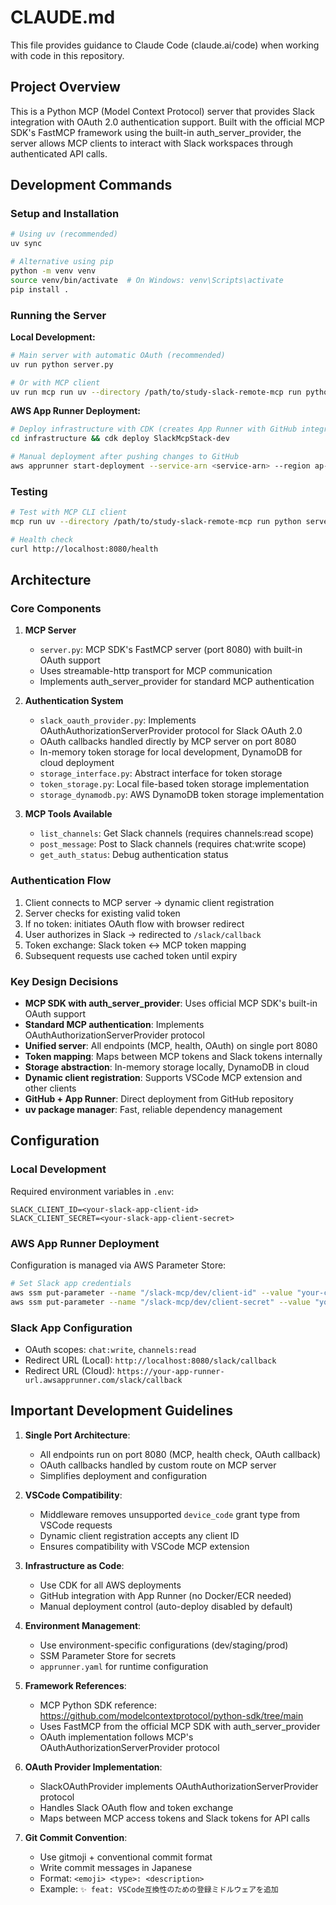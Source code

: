 # CLAUDE.md

This file provides guidance to Claude Code (claude.ai/code) when working with code in this repository.

## Project Overview

This is a Python MCP (Model Context Protocol) server that provides Slack integration with OAuth 2.0 authentication support. Built with the official MCP SDK's FastMCP framework using the built-in auth_server_provider, the server allows MCP clients to interact with Slack workspaces through authenticated API calls.

## Development Commands

### Setup and Installation
```bash
# Using uv (recommended)
uv sync

# Alternative using pip
python -m venv venv
source venv/bin/activate  # On Windows: venv\Scripts\activate
pip install .
```

### Running the Server

**Local Development:**
```bash
# Main server with automatic OAuth (recommended)
uv run python server.py

# Or with MCP client
uv run mcp run uv --directory /path/to/study-slack-remote-mcp run python server.py
```

**AWS App Runner Deployment:**
```bash
# Deploy infrastructure with CDK (creates App Runner with GitHub integration)
cd infrastructure && cdk deploy SlackMcpStack-dev

# Manual deployment after pushing changes to GitHub
aws apprunner start-deployment --service-arn <service-arn> --region ap-northeast-1
```

### Testing
```bash
# Test with MCP CLI client
mcp run uv --directory /path/to/study-slack-remote-mcp run python server.py

# Health check
curl http://localhost:8080/health
```

## Architecture

### Core Components

1. **MCP Server**
   - `server.py`: MCP SDK's FastMCP server (port 8080) with built-in OAuth support
   - Uses streamable-http transport for MCP communication
   - Implements auth_server_provider for standard MCP authentication

2. **Authentication System**
   - `slack_oauth_provider.py`: Implements OAuthAuthorizationServerProvider protocol for Slack OAuth 2.0
   - OAuth callbacks handled directly by MCP server on port 8080
   - In-memory token storage for local development, DynamoDB for cloud deployment
   - `storage_interface.py`: Abstract interface for token storage
   - `token_storage.py`: Local file-based token storage implementation
   - `storage_dynamodb.py`: AWS DynamoDB token storage implementation

3. **MCP Tools Available**
   - `list_channels`: Get Slack channels (requires channels:read scope)
   - `post_message`: Post to Slack channels (requires chat:write scope)
   - `get_auth_status`: Debug authentication status

### Authentication Flow

1. Client connects to MCP server → dynamic client registration
2. Server checks for existing valid token
3. If no token: initiates OAuth flow with browser redirect
4. User authorizes in Slack → redirected to `/slack/callback`
5. Token exchange: Slack token ↔ MCP token mapping
6. Subsequent requests use cached token until expiry

### Key Design Decisions

- **MCP SDK with auth_server_provider**: Uses official MCP SDK's built-in OAuth support
- **Standard MCP authentication**: Implements OAuthAuthorizationServerProvider protocol
- **Unified server**: All endpoints (MCP, health, OAuth) on single port 8080
- **Token mapping**: Maps between MCP tokens and Slack tokens internally
- **Storage abstraction**: In-memory storage locally, DynamoDB in cloud
- **Dynamic client registration**: Supports VSCode MCP extension and other clients
- **GitHub + App Runner**: Direct deployment from GitHub repository
- **uv package manager**: Fast, reliable dependency management

## Configuration

### Local Development

Required environment variables in `.env`:
```
SLACK_CLIENT_ID=<your-slack-app-client-id>
SLACK_CLIENT_SECRET=<your-slack-app-client-secret>

```

### AWS App Runner Deployment

Configuration is managed via AWS Parameter Store:
```bash
# Set Slack app credentials
aws ssm put-parameter --name "/slack-mcp/dev/client-id" --value "your-client-id" --type "String"
aws ssm put-parameter --name "/slack-mcp/dev/client-secret" --value "your-client-secret" --type "SecureString"
```

### Slack App Configuration

- OAuth scopes: `chat:write`, `channels:read`
- Redirect URL (Local): `http://localhost:8080/slack/callback`
- Redirect URL (Cloud): `https://your-app-runner-url.awsapprunner.com/slack/callback`

## Important Development Guidelines

1. **Single Port Architecture**: 
   - All endpoints run on port 8080 (MCP, health check, OAuth callback)
   - OAuth callbacks handled by custom route on MCP server
   - Simplifies deployment and configuration

2. **VSCode Compatibility**: 
   - Middleware removes unsupported `device_code` grant type from VSCode requests
   - Dynamic client registration accepts any client ID
   - Ensures compatibility with VSCode MCP extension

3. **Infrastructure as Code**: 
   - Use CDK for all AWS deployments
   - GitHub integration with App Runner (no Docker/ECR needed)
   - Manual deployment control (auto-deploy disabled by default)

4. **Environment Management**: 
   - Use environment-specific configurations (dev/staging/prod)
   - SSM Parameter Store for secrets
   - `apprunner.yaml` for runtime configuration

5. **Framework References**: 
   - MCP Python SDK reference: https://github.com/modelcontextprotocol/python-sdk/tree/main
   - Uses FastMCP from the official MCP SDK with auth_server_provider
   - OAuth implementation follows MCP's OAuthAuthorizationServerProvider protocol

6. **OAuth Provider Implementation**: 
   - SlackOAuthProvider implements OAuthAuthorizationServerProvider protocol
   - Handles Slack OAuth flow and token exchange
   - Maps between MCP access tokens and Slack tokens for API calls

7. **Git Commit Convention**:
   - Use gitmoji + conventional commit format
   - Write commit messages in Japanese
   - Format: `<emoji> <type>: <description>`
   - Example: `✨ feat: VSCode互換性のための登録ミドルウェアを追加`